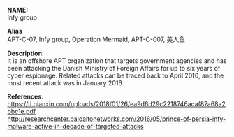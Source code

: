 **NAME:**  
Infy group 
  
**Alias**  
APT-C-07, Infy group, Operation Mermaid, APT-C-007, 美人鱼  
  
**Description**:   
  It is an offshore APT organization that targets government agencies and has been attacking the Danish Ministry of Foreign Affairs for up to six years of cyber espionage. Related attacks can be traced back to April 2010, and the most recent attack was in January 2016.  

**References**:  
https://ti.qianxin.com/uploads/2018/01/26/ea9d6d29c2218746acaf87a68a2bbc1e.pdf  
http://researchcenter.paloaltonetworks.com/2016/05/prince-of-persia-infy-malware-active-in-decade-of-targeted-attacks
